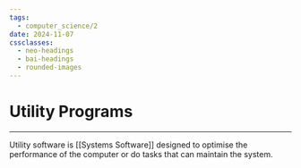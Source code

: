 ```yaml
---
tags:
  - computer_science/2
date: 2024-11-07
cssclasses:
  - neo-headings
  - bai-headings
  - rounded-images
---
```

# Utility Programs
***
Utility software is [[Systems Software]] designed to optimise the performance of the computer or do tasks that can maintain the system.